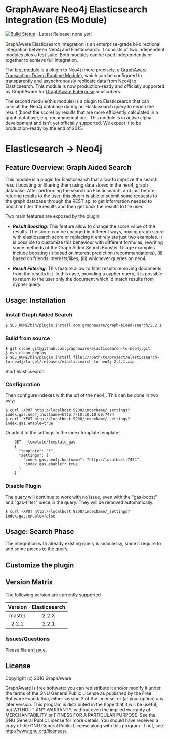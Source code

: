 GraphAware Neo4j Elasticsearch Integration (ES Module)
======================================================

[![Build Status](https://magnum.travis-ci.com/graphaware/elasticsearch-to-neo4j.svg?token=tFjWxABA1S1VaGsxdhvX)](https://magnum.travis-ci.org/graphaware/elasticsearch-to-neo4j) | Latest Release: none yet!

GraphAware Elasticsearch Integration is an enterprise-grade bi-directional integration between Neo4j and Elasticsearch.
It consists of two independent modules plus a test suite. Both modules can be used independently or together to achieve
full integration.

The [first module](https://github.com/graphaware/neo4j-to-elasticsearch) is a plugin to Neo4j (more precisely, a [GraphAware Transaction-Driven Runtime Module](https://github.com/graphaware/neo4j-framework/tree/master/runtime#graphaware-runtime)),
which can be configured to transparently and asynchronously replicate data from Neo4j to Elasticsearch. This module is now
production-ready and officially supported by GraphAware for  <a href="http://graphaware.com/enterprise/" target="_blank">GraphAware Enterprise</a> subscribers.

The second module(this module) is a plugin to Elasticsearch that can consult the Neo4j database during an Elasticsearch query to enrich
the result (boost the score) by results that are more efficiently calculated in a graph database, e.g. recommendations.
This module is in active alpha development and isn't yet officially supported. We expect it to be production-ready by
the end of 2015.

# Elasticsearch -> Neo4j

## Feature Overview: Graph Aided Search

This module is a plugin for Elasticsearch that allow to improve the search result boosting or filtering them using data stored in the neo4j graph database. 
After performing the search on Elasticsearch, and just before returing results to the user, this plugin is able to submit some requests 
to the graph database through the REST api to get information needed to boost or filter the results and then get back the results to the user.

Two main features are exposed by the plugin: 

* **_Result Boosting_**: This feature allow to change the score value of the results. The score can be changed in different ways, 
mixing graph score with elasticsearch score or replacing it entirely are just two examples. 
It is possible to customize this behaviour with different formulas, rewriting some methods of the Graph Aided Search Booster. 
Usage examples include boosting (i) based on interest prediction (recommendations), (ii) based on friends interests/likes, (iii) whichever queries on neo4j
 
* **_Result Filtering_**: This feature allow to filter results removing documents from the results list. In this case, providing a cypher query, it is possible to return to the user only the document which id match results from cypher query.

## Usage: Installation

### Install Graph Aided Search 

    $ $ES_HOME/bin/plugin install com.graphaware/graph-aided-search/2.2.1

### Build from source

    $ git clone git@github.com:graphaware/elasticsearch-to-neo4j.git
    $ mvn clean deploy
    $ $ES_HOME/bin/plugin install file:///path/to/project/elasticsearch-to-neo4j/target/releases/elasticsearch-to-neo4j-2.2.1.zip
    
Start elasticsearch

### Configuration

Then configure indexes with the url of the neo4j. This can be done in two way:

    $ curl -XPUT http://localhost:9200/indexName/_settings?index.gas.neo4j.hostname=http://10.10.10.60:7474
    $ curl -XPUT http://localhost:9200/indexName/_settings?index.gas.enable=true

Or add it to the settings in the index template template:

```
    GET  _template/template_gas
    {
      "template": "*",
      "settings": {
        "index.gas.neo4j.hostname": "http://localhost:7474",
        "index.gas.enable": true
      }
    }
```


### Disable Plugin

The query will continue to work with no issue, even with the "gas-boost" and "gas-filter" piece in the query. They will be removed automatically.

    $ curl -XPUT http://localhost:9200/indexName/_settings?index.gas.enable=false

## Usage: Search Phase

The integration with already existing query is seamlessy, since it require to add some pieces to the query. 



## Customize the plugin

## Version Matrix

The following version are currently supported

| Version   | Elasticsearch |
|:---------:|:-------------:|
| master    | 2.2.X         |
| 2.2.1     | 2.2.1         |

### Issues/Questions

Please file an [issue](https://github.com/graphaware/elasticsearch-to-neo4j/issues "issue").

License
-------

Copyright (c) 2016 GraphAware

GraphAware is free software: you can redistribute it and/or modify it under the terms of the GNU General Public License
as published by the Free Software Foundation, either version 3 of the License, or (at your option) any later version.
This program is distributed in the hope that it will be useful, but WITHOUT ANY WARRANTY; without even the implied
warranty of MERCHANTABILITY or FITNESS FOR A PARTICULAR PURPOSE. See the GNU General Public License for more details.
You should have received a copy of the GNU General Public License along with this program.
If not, see <http://www.gnu.org/licenses/>.
